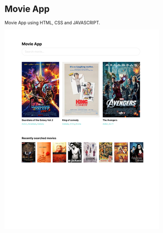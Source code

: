 # Movie App

Movie App using HTML, CSS and JAVASCRIPT.

![alt text](./assets/images/screenshot_1.png)
